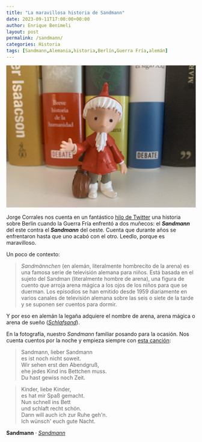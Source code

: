 ```yaml
---
title: "La maravillosa historia de Sandmann"
date: 2023-09-11T17:00:00+00:00
author: Enrique Benimeli
layout: post
permalink: /sandmann/
categories: Historia
tags: [Sandmann,Alemania,historia,Berlín,Guerra Fría,alemán]
---
```


[![image](assets/images/posts/2023/09/sandmann.jpg)]()

Jorge Corrales nos cuenta en un fantástico [hilo de Twitter](https://twitter.com/Yosoycorra/status/1699385619716194457) una historia sobre Berlin cuando la Guerra Fría enfrentó a dos muñecos: el ***Sandmann*** del este contra el ***Sandmann*** del oeste. Cuenta que durante años se enfrentaron hasta que uno acabó con el otro. Leedlo, porque es maravilloso.

Un poco de contexto:

> *Sandmännchen* (en alemán, literalmente hombrecito de la arena) es una famosa serie de televisión alemana para niños. Está basada en el sujeto del Sandman (literalmente hombre de arena), una figura de cuento que arroja arena mágica a los ojos de los niños para que se duerman. Los episodios se han emitido desde 1959 diariamente en varios canales de televisión alemana sobre las seis o siete de la tarde y se suponen ser cuentos para dormir.

Y por eso en alemán la legaña adquiere el nombre de arena, arena mágica o arena de sueño ([*Schlafsand*](https://dict.leo.org/alem%C3%A1n-espa%C3%B1ol/Schlafsand)).

En la fotografía, nuestro *Sandmann* familiar posando para la ocasión. Nos cuenta cuentos por la noche y empieza siempre con [esta canción](https://www.youtube.com/watch?v=T7z8Id9eJx0):

> Sandmann, lieber Sandmann  
es ist noch nicht soweit.  
Wir sehen erst den Abendgruß,  
ehe jedes Kind ins Bettchen muss.  
Du hast gewiss noch Zeit.  

> Kinder, liebe Kinder,  
es hat mir Spaß gemacht.  
Nun schnell ins Bett  
und schlaft recht schön.  
Dann will auch ich zur Ruhe geh'n.  
Ich wünsch' euch gute Nacht.  

**Sandmann** · [*Sandmann*](https://twitter.com/Yosoycorra/status/1699385619716194457)